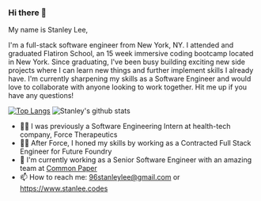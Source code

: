### Hi there 👋

My name is Stanley Lee,

I'm a full-stack software engineer from New York, NY. I attended and graduated Flatiron School, an 15 week immersive coding bootcamp located in New York. Since graduating, I've been busy building exciting new side projects where I can learn new things and further implement skills I already have. I'm currently sharpening my skills as a Software Engineer and would love to collaborate with anyone looking to work together. Hit me up if you have any questions!

[![Top Langs](https://github-readme-stats.vercel.app/api/top-langs/?username=96stanleylee&layout=compact&theme=dark)](https://github.com/anuraghazra/github-readme-stats)
![Stanley's github stats](https://github-readme-stats.vercel.app/api?username=96stanleylee&count_private=true&theme=dark)



- 👨‍⚕️ I was previously a Software Engineering Intern at health-tech company, Force Therapeutics
- 👨‍💻 After Force, I honed my skills by working as a Contracted Full Stack Engineer for Future Foundry
- 📝 I'm currently working as a Senior Software Engineer with an amazing team at [Common Paper](https://commonpaper.com/)  
- 📫 How to reach me: 96stanleylee@gmail.com or https://www.stanlee.codes

<!--
**96StanleyLee/96StanleyLee** is a ✨ _special_ ✨ repository because its `README.md` (this file) appears on your GitHub profile.

Here are some ideas to get you started:

- 👨‍⚕️ I’m currently working on ...
- 🌱 I’m currently learning ...
- 👯 I’m looking to collaborate on ...
- 🤔 I’m looking for help with ...
- 💬 Ask me about ...
- 📫 How to reach me: ...
- 😄 Pronouns: ...
- ⚡ Fun fact: ...
-->
